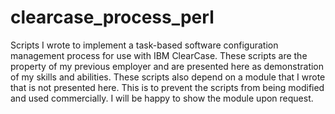 # clearcase_process_perl
Scripts I wrote to implement a task-based software configuration management process for use with IBM ClearCase.  These scripts are the property of my previous employer and are presented here as demonstration of my skills and abilities.  These scripts also depend on a module that I wrote that is not presented here.  This is to prevent the scripts from being modified and used commercially.  I will be happy to show the module upon request.

